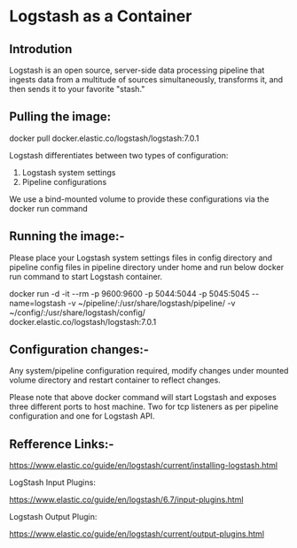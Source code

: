 # Logstash as a Container

Introdution
-----------

Logstash is an open source, server-side data processing pipeline that ingests data from a multitude of sources simultaneously, transforms it, and then sends it to your favorite "stash."

Pulling the image:
------------------

docker pull docker.elastic.co/logstash/logstash:7.0.1


Logstash differentiates between two types of configuration:
1. Logstash system settings
2. Pipeline configurations

We use a bind-mounted volume to provide these configurations via the docker run command

Running the image:-
---------------------
Please place your Logstash system settings files in config directory and pipeline config files in pipeline directory under home and run below docker run command to start Logstash container.

docker run -d -it --rm -p 9600:9600 -p 5044:5044 -p 5045:5045 --name=logstash -v ~/pipeline/:/usr/share/logstash/pipeline/ -v ~/config/:/usr/share/logstash/config/ docker.elastic.co/logstash/logstash:7.0.1

Configuration changes:-
----------------------

Any system/pipeline configuration required, modify changes under mounted volume directory and restart container to reflect changes.


Please note that above docker command will start Logstash and exposes three different ports to host machine. Two for tcp listeners as per pipeline configuration and one for Logstash API.



Refference Links:-
-------------------
https://www.elastic.co/guide/en/logstash/current/installing-logstash.html

LogStash Input Plugins: 

https://www.elastic.co/guide/en/logstash/6.7/input-plugins.html

Logstash Output Plugin:

https://www.elastic.co/guide/en/logstash/current/output-plugins.html

